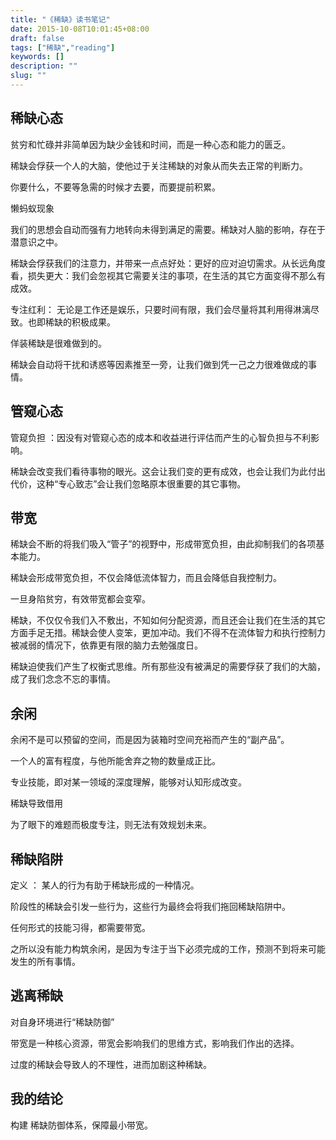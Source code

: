 ```yaml
---
title: "《稀缺》读书笔记"
date: 2015-10-08T10:01:45+08:00
draft: false
tags: ["稀缺","reading"]
keywords: []
description: ""
slug: ""
---
```


## 稀缺心态

贫穷和忙碌并非简单因为缺少金钱和时间，而是一种心态和能力的匮乏。

稀缺会俘获一个人的大脑，使他过于关注稀缺的对象从而失去正常的判断力。

你要什么，不要等急需的时候才去要，而要提前积累。

懒蚂蚁现象

我们的思想会自动而强有力地转向未得到满足的需要。稀缺对人脑的影响，存在于潜意识之中。

稀缺会俘获我们的注意力，并带来一点点好处：更好的应对迫切需求。从长远角度看，损失更大：我们会忽视其它需要关注的事项，在生活的其它方面变得不那么有成效。

专注红利： 无论是工作还是娱乐，只要时间有限，我们会尽量将其利用得淋漓尽致。也即稀缺的积极成果。

佯装稀缺是很难做到的。

稀缺会自动将干扰和诱惑等因素推至一旁，让我们做到凭一己之力很难做成的事情。

## 管窥心态

管窥负担 ：因没有对管窥心态的成本和收益进行评估而产生的心智负担与不利影响。

稀缺会改变我们看待事物的眼光。这会让我们变的更有成效，也会让我们为此付出代价，这种“专心致志”会让我们忽略原本很重要的其它事物。

## 带宽

稀缺会不断的将我们吸入“管子”的视野中，形成带宽负担，由此抑制我们的各项基本能力。

稀缺会形成带宽负担，不仅会降低流体智力，而且会降低自我控制力。

一旦身陷贫穷，有效带宽都会变窄。

稀缺，不仅仅令我们入不敷出，不知如何分配资源，而且还会让我们在生活的其它方面手足无措。稀缺会使人变笨，更加冲动。我们不得不在流体智力和执行控制力被减弱的情况下，依靠更有限的脑力去勉强度日。

稀缺迫使我们产生了权衡式思维。所有那些没有被满足的需要俘获了我们的大脑，成了我们念念不忘的事情。

## 余闲

余闲不是可以预留的空间，而是因为装箱时空间充裕而产生的“副产品”。

一个人的富有程度，与他所能舍弃之物的数量成正比。

专业技能，即对某一领域的深度理解，能够对认知形成改变。

稀缺导致借用

为了眼下的难题而极度专注，则无法有效规划未来。

## 稀缺陷阱

定义 ： 某人的行为有助于稀缺形成的一种情况。

阶段性的稀缺会引发一些行为，这些行为最终会将我们拖回稀缺陷阱中。

任何形式的技能习得，都需要带宽。

之所以没有能力构筑余闲，是因为专注于当下必须完成的工作，预测不到将来可能发生的所有事情。

## 逃离稀缺

对自身环境进行“稀缺防御”

带宽是一种核心资源，带宽会影响我们的思维方式，影响我们作出的选择。

过度的稀缺会导致人的不理性，进而加剧这种稀缺。

## 我的结论

构建 稀缺防御体系，保障最小带宽。

